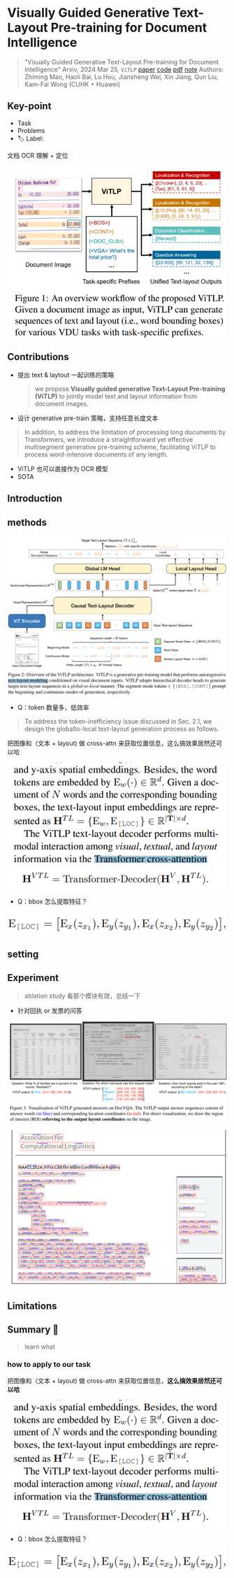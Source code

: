 # Visually Guided Generative Text-Layout Pre-training for Document Intelligence

> "Visually Guided Generative Text-Layout Pre-training for Document Intelligence" Arxiv, 2024 Mar 25, `ViTLP`
> [paper](http://arxiv.org/abs/2403.16516v2) [code](https://github.com/Veason-silverbullet/ViTLP) [pdf](./2024_03_Arxiv_Visually-Guided-Generative-Text-Layout-Pre-training-for-Document-Intelligence.pdf) [note](./2024_03_Arxiv_Visually-Guided-Generative-Text-Layout-Pre-training-for-Document-Intelligence_Note.md)
> Authors: Zhiming Mao, Haoli Bai, Lu Hou, Jiansheng Wei, Xin Jiang, Qun Liu, Kam-Fai Wong (CUHK + Huawei)

## Key-point

- Task
- Problems
- :label: Label:



文档 OCR 理解 + 定位

![fig1](docs/2024_03_Arxiv_Visually-Guided-Generative-Text-Layout-Pre-training-for-Document-Intelligence_Note/fig1.png)



## Contributions

- 提出 text & laytout 一起训练的策略

  > we propose **Visually guided generative Text-Layout Pre-training (ViTLP)** to jointly model text and layout information from document images.

- 设计 generative pre-train 策略，支持任意长度文本

> In addition, to address the limitation of processing long documents by Transformers, we introduce a straightforward yet effective multisegment generative pre-training scheme, facilitating ViTLP to process word-intensive documents of any length.

- ViTLP 也可以直接作为 OCR 模型
- SOTA



## Introduction

## methods

![fig2](docs/2024_03_Arxiv_Visually-Guided-Generative-Text-Layout-Pre-training-for-Document-Intelligence_Note/fig2.png)



- Q：token 数量多，低效率

> To address the token-inefficiency issue discussed in Sec. 2.1, we design the globalto-local text-layout generation process as follows.

把图像和（文本 + layout) 做 cross-attn 来获取位置信息，这么搞效果居然还可以哈

![eq2](docs/2024_03_Arxiv_Visually-Guided-Generative-Text-Layout-Pre-training-for-Document-Intelligence_Note/eq2.png)

- Q：bbox 怎么提取特征？

![bbox_embed](docs/2024_03_Arxiv_Visually-Guided-Generative-Text-Layout-Pre-training-for-Document-Intelligence_Note/bbox_embed.png)





## setting

## Experiment

> ablation study 看那个模块有效，总结一下

- 针对回执 or 发票的问答

![fig3](docs/2024_03_Arxiv_Visually-Guided-Generative-Text-Layout-Pre-training-for-Document-Intelligence_Note/fig3.png)

![fig5](docs/2024_03_Arxiv_Visually-Guided-Generative-Text-Layout-Pre-training-for-Document-Intelligence_Note/fig5.png)



## Limitations

## Summary :star2:

> learn what

### how to apply to our task

把图像和（文本 + layout) 做 cross-attn 来获取位置信息，**这么搞效果居然还可以哈**

![eq2](docs/2024_03_Arxiv_Visually-Guided-Generative-Text-Layout-Pre-training-for-Document-Intelligence_Note/eq2.png)

- Q：bbox 怎么提取特征？

![bbox_embed](docs/2024_03_Arxiv_Visually-Guided-Generative-Text-Layout-Pre-training-for-Document-Intelligence_Note/bbox_embed.png)



